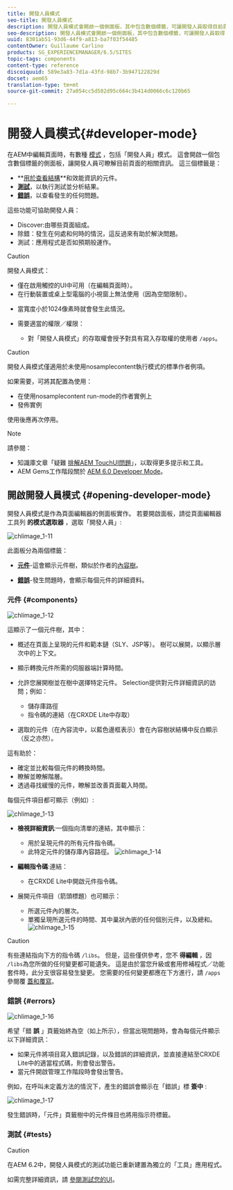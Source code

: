 ```yaml
---
title: 開發人員模式
seo-title: 開發人員模式
description: 開發人員模式會開啟一個側面板，其中包含數個標籤，可讓開發人員取得目前頁面的相關資訊
seo-description: 開發人員模式會開啟一個側面板，其中包含數個標籤，可讓開發人員取得目前頁面的相關資訊
uuid: 8301ab51-93d6-44f9-a813-ba7f03f54485
contentOwner: Guillaume Carlino
products: SG_EXPERIENCEMANAGER/6.5/SITES
topic-tags: components
content-type: reference
discoiquuid: 589e3a83-7d1a-43fd-98b7-3b947122829d
docset: aem65
translation-type: tm+mt
source-git-commit: 27a054cc5d502d95c664c3b414d0066c6c120b65

---
```



# 開發人員模式{#developer-mode}

在AEM中編輯頁面時，有數種 [模式](/help/sites-authoring/author-environment-tools.md#modestouchoptimizedui) ，包括「開發人員」模式。 這會開啟一個包含數個標籤的側面板，讓開發人員可瞭解目前頁面的相關資訊。 這三個標籤是：

* **[用於查看結構](#components)**和效能資訊的元件。
* **[測試](#tests)**，以執行測試並分析結果。
* **[錯誤](#errors)**，以查看發生的任何問題。

這些功能可協助開發人員：

* Discover:由哪些頁面組成。
* 除錯：發生在何處和何時的情況，這反過來有助於解決問題。
* 測試：應用程式是否如預期般運作。

>[!CAUTION]
>
>開發人員模式：
>
>* 僅在啟用觸控的UI中可用（在編輯頁面時）。
>* 在行動裝置或桌上型電腦的小視窗上無法使用（因為空間限制）。
   >
   >    
   * 當寬度小於1024像素時就會發生此情況。
>
* 需要適當的權限／權限：

   * 對「開發人員模式」的存取權會授予對具有寫入存取權的使用者 `/apps`。




>[!CAUTION]
>
>開發人員模式僅適用於未使用nosamplecontent執行模式的標準作者例項。
>
>如果需要，可將其配置為使用：
>
>* 在使用nosamplecontent run-mode的作者實例上
>* 發佈實例
>
>
使用後應再次停用。

>[!NOTE]
>
>請參閱：
>
>* 知識庫文章「疑難 [排解AEM TouchUI問題](https://helpx.adobe.com/experience-manager/kb/troubleshooting-aem-touchui-issues.html)」，以取得更多提示和工具。
>* AEM Gems工作階段關於 [AEM 6.0 Developer Mode](https://docs.adobe.com/content/ddc/en/gems/aem-6-0-developer-mode.html)。
>



## 開啟開發人員模式 {#opening-developer-mode}

開發人員模式是作為頁面編輯器的側面板實作。 若要開啟面板，請從頁面編輯器工具列 **的模式選取器** ，選取「開發人員」:

![chlimage_1-11](assets/chlimage_1-11.png)

此面板分為兩個標籤：

* **[元件](/help/sites-developing/developer-mode.md#components)**-這會顯示元件樹，類似於作者的[內容樹](/help/sites-authoring/author-environment-tools.md#content-tree)。

* **[錯誤](/help/sites-developing/developer-mode.md#errors)**-發生問題時，會顯示每個元件的詳細資料。

### 元件 {#components}

![chlimage_1-12](assets/chlimage_1-12.png)

這顯示了一個元件樹，其中：

* 概述在頁面上呈現的元件和範本鏈（SLY、JSP等）。 樹可以展開，以顯示層次中的上下文。
* 顯示轉換元件所需的伺服器端計算時間。
* 允許您展開樹並在樹中選擇特定元件。 Selection提供對元件詳細資訊的訪問；例如：

   * 儲存庫路徑
   * 指令碼的連結（在CRXDE Lite中存取）

* 選取的元件（在內容流中，以藍色邊框表示）會在內容樹狀結構中反白顯示（反之亦然）。

這有助於：

* 確定並比較每個元件的轉換時間。
* 瞭解並瞭解階層。
* 透過尋找緩慢的元件，瞭解並改善頁面載入時間。

每個元件項目都可顯示（例如）:

![chlimage_1-13](assets/chlimage_1-13.png)

* **檢視詳細資訊**:一個指向清單的連結，其中顯示：

   * 用於呈現元件的所有元件指令碼。
   * 此特定元件的儲存庫內容路徑。
   ![chlimage_1-14](assets/chlimage_1-14.png)

* **編輯指令碼**:連結：

   * 在CRXDE Lite中開啟元件指令碼。

* 展開元件項目（箭頭標題）也可顯示：

   * 所選元件內的層次。
   * 單獨呈現所選元件的時間、其中巢狀內嵌的任何個別元件，以及總和。
   ![chlimage_1-15](assets/chlimage_1-15.png)

>[!CAUTION]
>
>有些連結指向下方的指令碼 `/libs`。 但是，這些僅供參考，您不 **得編輯** ，因 `/libs`為您所做的任何變更都可能遺失。 這是由於當您升級或套用修補程式／功能套件時，此分支很容易發生變更。 您需要的任何變更都應在下方進行，請 `/apps`參閱覆 [蓋和覆寫](/help/sites-developing/overlays.md)。

### 錯誤 {#errors}

![chlimage_1-16](assets/chlimage_1-16.png)

希望「錯 **誤** 」頁籤始終為空（如上所示），但當出現問題時，會為每個元件顯示以下詳細資訊：

* 如果元件將項目寫入錯誤記錄，以及錯誤的詳細資訊，並直接連結至CRXDE Lite中的適當程式碼，則會發出警告。
* 當元件開啟管理工作階段時會發出警告。

例如，在呼叫未定義方法的情況下，產生的錯誤會顯示在「錯誤」標 **簽中** :

![chlimage_1-17](assets/chlimage_1-17.png)

發生錯誤時，「元件」頁籤樹中的元件條目也將用指示符標籤。

### 測試 {#tests}

>[!CAUTION]
>
>在AEM 6.2中，開發人員模式的測試功能已重新建置為獨立的「工具」應用程式。
>
>如需完整詳細資訊，請 [參閱測試您的UI](/help/sites-developing/hobbes.md)。

